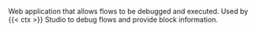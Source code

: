 Web application that allows flows to be debugged and executed. Used by {{< ctx >}} Studio to debug flows and provide block information.